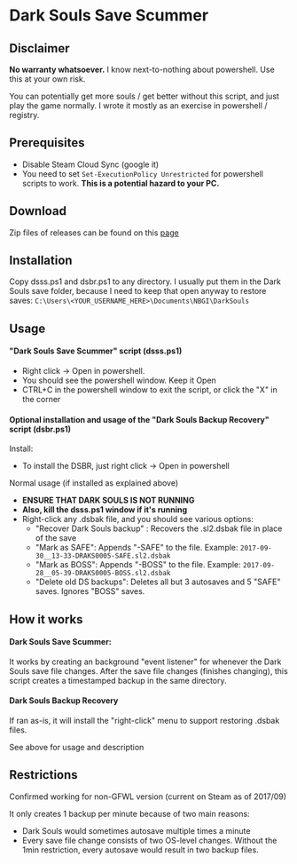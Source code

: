 # Dark Souls Save Scummer

## Disclaimer
**No warranty whatsoever.** I know next-to-nothing about powershell. Use this at your own risk.

You can potentially get more souls / get better without this script, and just play the game normally. I wrote it mostly as an exercise in powershell / registry.

## Prerequisites
* Disable Steam Cloud Sync (google it)
* You need to set `Set-ExecutionPolicy Unrestricted` for powershell scripts to work. **This is a potential hazard to your PC.**

## Download
Zip files of releases can be found on this [page][releases]

  [releases]: https://github.com/Kaurin/DSSS/releases "DSSS Releases"

## Installation
Copy dsss.ps1 and dsbr.ps1 to any directory. I usually put them in the Dark Souls save folder, because I need to keep that open anyway to restore saves: `C:\Users\<YOUR_USERNAME_HERE>\Documents\NBGI\DarkSouls`

## Usage

#### "Dark Souls Save Scummer" script (dsss.ps1)
* Right click -> Open in powershell.
* You should see the powershell window. Keep it Open
* CTRL+C in the powershell window to exit the script, or click the "X" in the corner

#### Optional installation and usage of the "Dark Souls Backup Recovery" script (dsbr.ps1)

Install:
* To install the DSBR, just right click -> Open in powershell

Normal usage (if installed as explained above)
* **ENSURE THAT DARK SOULS IS NOT RUNNING**
* **Also, kill the dsss.ps1 window if it's running**
* Right-click any .dsbak file, and you should see various options:
    * "Recover Dark Souls backup" : Recovers the .sl2.dsbak file in place of the save
    * "Mark as SAFE": Appends "-SAFE" to the file. Example: `2017-09-30__13-33-DRAKS0005-SAFE.sl2.dsbak`
    * "Mark as BOSS": Appends "-BOSS" to the file. Example: `2017-09-28__05-39-DRAKS0005-BOSS.sl2.dsbak`
    * "Delete old DS backups": Deletes all but 3 autosaves and 5 "SAFE" saves. Ignores "BOSS" saves.

## How it works

#### Dark Souls Save Scummer:
It works by creating an background "event listener" for whenever the Dark Souls save file changes.
After the save file changes (finishes changing), this script creates a timestamped backup in the same directory.

#### Dark Souls Backup Recovery
If ran as-is, it will install the "right-click" menu to support restoring .dsbak files.

See above for usage and description

## Restrictions
Confirmed working for non-GFWL version (current on Steam as of 2017/09)

It only creates 1 backup per minute because of two main reasons:
* Dark Souls would sometimes autosave multiple times a minute
* Every save file change consists of two OS-level changes. Without the 1min restriction, every autosave would result in two backup files.

